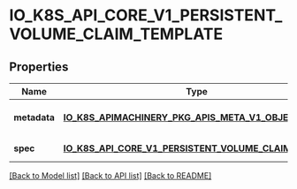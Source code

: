 # IO_K8S_API_CORE_V1_PERSISTENT_VOLUME_CLAIM_TEMPLATE

## Properties
Name | Type | Description | Notes
------------ | ------------- | ------------- | -------------
**metadata** | [**IO_K8S_APIMACHINERY_PKG_APIS_META_V1_OBJECT_META**](io.k8s.apimachinery.pkg.apis.meta.v1.ObjectMeta.md) |  | [optional] [default to null]
**spec** | [**IO_K8S_API_CORE_V1_PERSISTENT_VOLUME_CLAIM_SPEC**](io.k8s.api.core.v1.PersistentVolumeClaimSpec.md) |  | [default to null]

[[Back to Model list]](../README.md#documentation-for-models) [[Back to API list]](../README.md#documentation-for-api-endpoints) [[Back to README]](../README.md)


